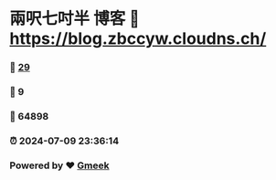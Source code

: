 # 兩呎七吋半 博客 :link: https://blog.zbccyw.cloudns.ch/ 
### :page_facing_up: [29](https://blog.zbccyw.cloudns.ch//tag.html) 
### :speech_balloon: 9 
### :hibiscus: 64898 
### :alarm_clock: 2024-07-09 23:36:14 
### Powered by :heart: [Gmeek](https://github.com/Meekdai/Gmeek)
